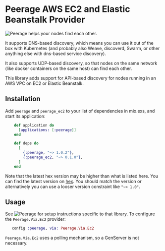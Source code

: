 # Peerage AWS EC2 and Elastic Beanstalk Provider

![Peerage](https://github.com/mrluc/peerage) helps your nodes find each other.

It supports DNS-based discovery, which means you can use it out of the box with Kubernetes (and probably also Weave, discoverd, Swarm, or other anything else with dns-based service discovery).

It also supports UDP-based discovery, so that nodes on the same network (like docker containers on the same host) can find each other.

This library adds support for API-based discovery for nodes running in an AWS VPC on EC2 or Elastic Beanstalk.

## Installation

Add `peerage` and `peerage_ec2` to your list of dependencies in mix.exs, and start its application:

```elixir
    def application do
      [applications: [:peerage]]
    end

    def deps do
      [
      	{:peerage, "~> 1.0.2"},
      	{:peerage_ec2, "~> 0.1.0"},
      ]
    end
```

Note that the latest hex version may be higher than what is listed here. You can find the latest version on [hex](https://hex.pm/packages/peerage). You should match the version or alternatively you can use a looser version constraint like `"~> 1.0"`.

## Usage

See ![Peerage](https://github.com/mrluc/peerage) for setup instructions specific to that library. To configure the `Peerage.Via.Ec2` provider:

```elixir
   config :peerage, via: Peerage.Via.Ec2
```

`Peerage.Via.Ec2` uses a polling mechanism, so a GenServer is not necessary.
